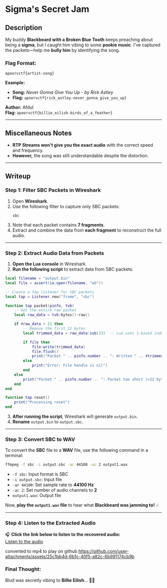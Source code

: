 # **Sigma's Secret Jam**

## **Description**  
My buddy **Blackbeard with a Broken Blue Tooth** keeps preaching about being a **sigma**, but I caught him vibing to some **pookie music**. I've captured the packets—help me **bully him** by identifying the song.  

### **Flag Format:**  
```
apoorvctf{artist-song}
```
**Example:**  
- **Song:** *Never Gonna Give You Up - by Rick Astley*  
- **Flag:** `apoorvctf{rick_astley-never_gonna_give_you_up}`  

**Author:** Afdul  
**Flag:** `apoorvctf{billie_eilish-birds_of_a_feather}`  

---

## **Miscellaneous Notes**  
- **RTP Streams won't give you the exact audio** with the correct speed and frequency.  
- **However,** the song was still understandable despite the distortion.  

---

## **Writeup**  

### **Step 1: Filter SBC Packets in Wireshark**  
1. Open **Wireshark**.  
2. Use the following filter to capture only SBC packets:  
   ```
   sbc
   ```
3. Note that each packet contains **7 fragments**.  
4. Extract and combine the data from **each fragment** to reconstruct the full audio.  

---

### **Step 2: Extract Audio Data from Packets**  
1. **Open the Lua console** in Wireshark.  
2. **Run the following script** to extract data from SBC packets:  

```lua
local filename = "output.bin"
local file = assert(io.open(filename, "wb"))        

-- Create a tap listener for SBC packets
local tap = Listener.new("frame", "sbc")

function tap.packet(pinfo, tvb)
    -- Get the entire raw packet
    local raw_data = tvb:bytes():raw()

    if #raw_data > 22 then
        -- Remove the first 22 bytes
        local trimmed_data = raw_data:sub(23)  -- Lua uses 1-based indexing

        if file then
            file:write(trimmed_data)
            file:flush() 
            print("Packet " .. pinfo.number .. ": Written " .. #trimmed_data .. " bytes to " .. filename)
        else
            print("Error: File handle is nil")
        end
    else
        print("Packet " .. pinfo.number .. ": Packet too short (<22 bytes), skipped")
    end
end

function tap.reset()
    print("Processing reset")
end
```

3. **After running the script**, Wireshark will generate `output.bin`.  
4. **Rename** `output.bin` to `output.sbc`.  

---




### **Step 3: Convert SBC to WAV**  
To convert the **SBC** file to a **WAV** file, use the following command in a terminal:  
```bash
ffmpeg -f sbc -i output.sbc -ar 44100 -ac 2 output1.wav
```
- `-f sbc`: Input format is SBC  
- `-i output.sbc`: Input file  
- `-ar 44100`: Set sample rate to **44100 Hz**  
- `-ac 2`: Set number of audio channels to **2**  
- `output1.wav`: Output file  

Now, **play the `output1.wav` file** to hear what **Blackbeard was jamming to!** 🎶  

---

### **Step 4: Listen to the Extracted Audio**  
🎧 **Click the link below to listen to the recovered audio:**  
[Listen to the audio](/output/output.wav)

converted to mp4 to play on github
https://github.com/user-attachments/assets/25c1bb4d-6b1c-40f5-a82c-6b991174cb9b

### **Final Thought:**  
Blud was secretly vibing to **Billie Eilish**... 🤨💀  

